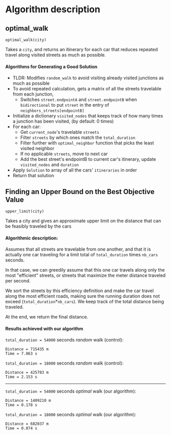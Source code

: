 # Algorithm description
## optimal_walk
    optimal_walk(city)

Takes a `city`, and returns an itinerary for each car that reduces repeated travel along visited 
streets as much as possible.

#### Algorithms for Generating a Good Solution
- TLDR: Modifies `random_walk` to avoid visiting already visited junctions as much as possible
- To avoid repeated calculation, gets a matrix of all the streets travelable from each junction, 
    - Switches `street.endpointA` and `street.endpointB` when `bidirectional` to put `street` in the entry of `neighbors_streets[endpointB]` 
- Initialize a dictionary `visited_nodes` that keeps track of how many times a junction has been visited, (by default: 0 times)
- For each car:
    - Get `current_node`'s travelable `streets` 
    - Filter `streets` by which ones match the `total_duration`
    - Filter further with `optimal_neighbor` function that picks the least visited neighbor
    - If no applicable `streets`, move to next car
    - Add the best street's endpointB to current car's itinerary, update `visited_nodes` and `duration`
- Apply `Solution` to array of all the cars' `itineraries` in order
- Return that solution

## Finding an Upper Bound on the Best Objective Value
    upper_limit(city)

Takes a city and gives an approximate upper limit on the distance that can be feasibly traveled by the cars 
#### Algorithmic description:
Assumes that all streets are travelable from one another, and that it is actually one car traveling for a limit
total of `total_duration` times `nb_cars` seconds. 

In that case, we can greedily assume that this one car travels along only the most "efficient" streets, or streets that maximize the meter distance traveled per second.

We sort the streets by this efficiency definition and make the car travel along the most efficient roads, making sure the running duration does not exceed (`total_duration`*`nb_cars`). We keep track of the total distance being traveled.

At the end, we return the final distance. 



#### Results achieved with our algorithm
`total_duration = 54000` seconds *random* walk (control): 
```
Distance = 715435 m
Time = 7.063 s 
```
`total_duration = 18000` seconds *random* walk (control): 
```
Distance = 425783 m
Time = 2.153 s 
```

---
`total_duration = 54000` seconds *optimal* walk (our algorithm): 
```
Distance = 1409210 m
Time = 0.178 s 
```
`total_duration = 18000` seconds *optimal* walk (our algorithm): 
```
Distance = 682037 m
Time = 0.074 s 
```
